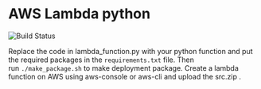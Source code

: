 # AWS Lambda python

![Build Status](https://travis-ci.org/joemccann/dillinger.svg?branch=master)

Replace the code in lambda_function.py with your python function and put the required packages in the ```requirements.txt``` file. Then run ```./make_package.sh``` to make deployment package.
Create a lambda function on AWS using aws-console or aws-cli and upload the src.zip .
